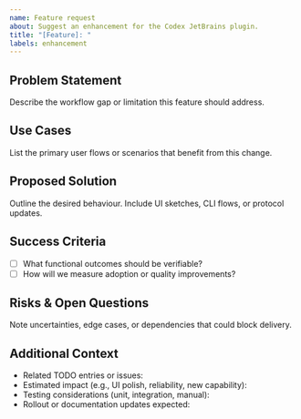 ```yaml
---
name: Feature request
about: Suggest an enhancement for the Codex JetBrains plugin.
title: "[Feature]: "
labels: enhancement
---
```


## Problem Statement
Describe the workflow gap or limitation this feature should address.

## Use Cases
List the primary user flows or scenarios that benefit from this change.

## Proposed Solution
Outline the desired behaviour. Include UI sketches, CLI flows, or protocol updates.

## Success Criteria
- [ ] What functional outcomes should be verifiable?
- [ ] How will we measure adoption or quality improvements?

## Risks & Open Questions
Note uncertainties, edge cases, or dependencies that could block delivery.

## Additional Context
- Related TODO entries or issues:
- Estimated impact (e.g., UI polish, reliability, new capability):
- Testing considerations (unit, integration, manual):
- Rollout or documentation updates expected:

